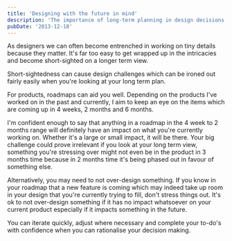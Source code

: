 ```yaml
---
title: 'Designing with the future in mind'
description: 'The importance of long-term planning in design decisions.'
pubDate: '2013-12-18'
---
```


As designers we can often become entrenched in working on tiny details because they matter. It's far too easy to get wrapped up in the intricacies and become short-sighted on a longer term view.

Short-sightedness can cause design challenges which can be ironed out fairly easily when you're looking at your long term plan.

For products, roadmaps can aid you well. Depending on the products I've worked on in the past and currently, I aim to keep an eye on the items which are coming up in 4 weeks, 2 months and 6 months.

I'm confident enough to say that anything in a roadmap in the 4 week to 2 months range will definitely have an impact on what you're currently working on. Whether it's a large or small impact, it will be there. Your big challenge could prove irrelevant if you look at your long term view, something you're stressing over might not even be in the product in 3 months time because in 2 months time it's being phased out in favour of something else.

Alternatively, you may need to not over-design something. If you know in your roadmap that a new feature is coming which may indeed take up room in your design that you're currently trying to fill, don't stress things out. It's ok to not over-design something if it has no impact whatsoever on your current product especially if it impacts something in the future.

You can iterate quickly, adjust where necessary and complete your to-do's with confidence when you can rationalise your decision making.